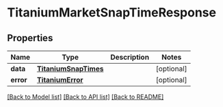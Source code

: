 # TitaniumMarketSnapTimeResponse


## Properties
Name | Type | Description | Notes
------------ | ------------- | ------------- | -------------
**data** | [**TitaniumSnapTimes**](TitaniumSnapTimes.md) |  | [optional] 
**error** | [**TitaniumError**](TitaniumError.md) |  | [optional] 

[[Back to Model list]](../README.md#documentation-for-models) [[Back to API list]](../README.md#documentation-for-api-endpoints) [[Back to README]](../README.md)


